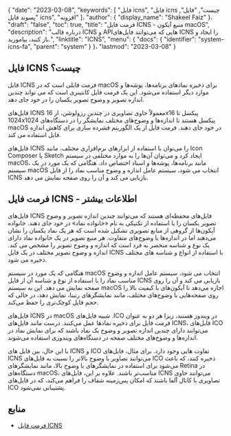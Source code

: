 {
  "date": "2023-03-08",
  "keywords": [
"فایل icns",
"فایل icns چیست",
"فایل",
"پسوند فایل icns",
"افزونه"
]،
  "author": {
    "display_name": "Shakeel Faiz"
}،
  "draft": "false",
  "toc": true,
  "title": "فرمت فایل ICNS - منبع آیکون macOS",
  "description": "درباره قالب ICNS و APIهایی که می‌توانند فایل‌های ICNS را ایجاد و باز کنند، بیاموزید.",
  "linktitle": "ICNS",
  "menu": {
    "docs": {
      "identifier": "system-icns-fa",
      "parent": "system"
}
}،
  "lastmod": "2023-03-08"
}

## فایل ICNS چیست؟

فایل ICNS فرمت فایلی است که در macOS برای ذخیره نمادهای برنامه‌ها، پوشه‌ها و موارد دیگر استفاده می‌شود. این یک فرمت فایل کانتینری است که می تواند چندین اندازه تصویر و وضوح تصویر یکسان را در خود جای دهد.

فایل‌های ICNS معمولاً حاوی تصاویری در چندین رزولوشن، از 16x16 پیکسل تا 1024x1024 پیکسل هستند تا اندازه‌ها و وضوح‌های مختلف نمایشگر را در دستگاه‌های macOS در خود جای دهند. فرمت فایل از یک الگوریتم فشرده سازی برای کاهش اندازه فایل استفاده می کند.

فایل‌های ICNS را می‌توان با استفاده از ابزارهای نرم‌افزاری مختلف، مانند Icon Composer یا Sketch ایجاد کرد و می‌توان آن‌ها را به موارد مختلفی در سیستم macOS، مانند برنامه‌ها، پوشه‌ها و اسناد اختصاص داد. هنگامی که یک مورد در یک سیستم macOS انتخاب می شود، سیستم عامل اندازه و وضوح مناسب نماد را از فایل ICNS بازیابی می کند و آن را روی صفحه نمایش می دهد.

## فرمت فایل ICNS - اطلاعات بیشتر

فایل‌های ICNS فایل‌های محفظه‌ای هستند که می‌توانند چندین اندازه تصویر و وضوح تصویر یکسان را با استفاده از تکنیکی به نام «خانواده نماد» در خود جای دهند. خانواده آیکون‌ها از گروهی از منابع تصویری تشکیل شده است که هر یک نماد یکسان را نشان می‌دهند اما در اندازه‌ها یا وضوح‌های متفاوت. هر منبع تصویر در یک خانواده نماد دارای یک نوع و شناسه منحصر به فرد است که اندازه و وضوح تصویر را مشخص می کند. اندازه و وضوح تصویر مختلف در یک فایل ICNS با استفاده از انواع و شناسه های مختلف ذخیره می شود.

هنگامی که یک مورد در سیستم macOS انتخاب می شود، سیستم عامل اندازه و وضوح مناسب نماد را با استفاده از نوع و شناسه آن از فایل ICNS بازیابی می کند و آن را روی صفحه نمایش می دهد. این به سیستم macOS اجازه می‌دهد تا آیکون‌های با کیفیت بالا را روی صفحه‌هایی با وضوح‌های مختلف، مانند نمایشگرهای رتینا، نمایش دهد، در حالی که حجم فایل کوچک‌تری را حفظ می‌کند.

فایل‌های ICNS در macOS شبیه فایل‌های .ICO در ویندوز هستند، زیرا هر دو به عنوان فرمت فایل برای ذخیره نمادها عمل می‌کنند. درست مانند فایل‌های ICNS، فایل‌های ICO می‌توانند دارای چندین اندازه تصویر و وضوح یک نماد باشند که برای نمایش نماد در اندازه‌ها و وضوح‌های مختلف صفحه در دستگاه‌های ویندوزی استفاده می‌شوند.

با این حال، بین فایل های ICNS و ICO تفاوت هایی وجود دارد. برای مثال، فایل‌های ICNS می‌توانند تصاویر با وضوح بالاتر را نسبت به فایل‌های ICO ذخیره کنند، که باعث می‌شود برای استفاده در نمایشگرهای با وضوح بالا، مانند نمایشگرهای Retina در دستگاه‌های macOS، مناسب‌تر باشند. علاوه بر این، فایل‌های ICNS می‌توانند حاوی تصاویری با کانال آلفا باشند که امکان پس‌زمینه شفاف را فراهم می‌کند، که در فایل‌های ICO پشتیبانی نمی‌شود.

## منابع
* [فرمت فایل ICNS](https://en.wikipedia.org/wiki/Apple_Icon_Image_format)



